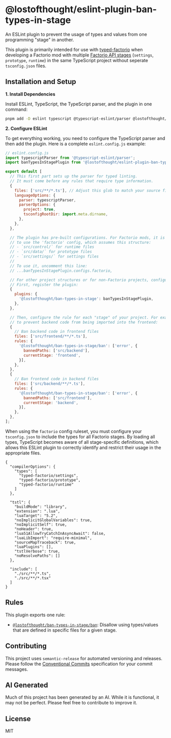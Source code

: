 # @lostofthought/eslint-plugin-ban-types-in-stage

An ESLint plugin to prevent the usage of types and values from one programming "stage" in another.

This plugin is primarily intended for use with [typed-factorio](https://github.com/GlassBricks/typed-factorio) when developing a Factorio mod with multiple [Factorio API stages](https://lua-api.factorio.com/latest/) (`settings`, `prototype`, `runtime`) in the same TypeScript project without seperate `tsconfig.json` files.

## Installation and Setup

**1. Install Dependencies**

Install ESLint, TypeScript, the TypeScript parser, and the plugin in one command:

```sh
pnpm add -D eslint typescript @typescript-eslint/parser @lostofthought/eslint-plugin-ban-types-in-stage
```

**2. Configure ESLint**

To get everything working, you need to configure the TypeScript parser and then add the plugin. Here is a complete `eslint.config.js` example:

```javascript
// eslint.config.js
import typescriptParser from '@typescript-eslint/parser';
import banTypesInStagePlugin from '@lostofthought/eslint-plugin-ban-types-in-stage';

export default [
  // This first part sets up the parser for typed linting.
  // It must come before any rules that require type information.
  {
    files: ['src/**/*.ts'], // Adjust this glob to match your source files
    languageOptions: {
      parser: typescriptParser,
      parserOptions: {
        project: true,
        tsconfigRootDir: import.meta.dirname,
      },
    },
  },

  // The plugin has pre-built configurations. For Factorio mods, it is recommended
  // to use the 'factorio' config, which assumes this structure:
  // - `src/control/` for runtime files
  // - `src/data/` for prototype files
  // - `src/settings/` for settings files
  //
  // To use it, uncomment this line:
  // ...banTypesInStagePlugin.configs.factorio,

  // For other project structures or for non-Factorio projects, configure the rule manually.
  // First, register the plugin:
  {
    plugins: {
      '@lostofthought/ban-types-in-stage': banTypesInStagePlugin,
    },
  },

  // Then, configure the rule for each "stage" of your project. For example,
  // to prevent backend code from being imported into the frontend:
  {
    // Ban backend code in frontend files
    files: ['src/frontend/**/*.ts'],
    rules: {
      '@lostofthought/ban-types-in-stage/ban': ['error', {
        bannedPaths: ['src/backend'],
        currentStage: 'frontend',
      }],
    },
  },
  {
    // Ban frontend code in backend files
    files: ['src/backend/**/*.ts'],
    rules: {
      '@lostofthought/ban-types-in-stage/ban': ['error', {
        bannedPaths: ['src/frontend'],
        currentStage: 'backend',
      }],
    },
  },
];
```

When using the `factorio` config ruleset, you must configure your `tsconfig.json` to include the types for all Factorio stages. By loading all types, TypeScript becomes aware of all stage-specific definitions, which allows this ESLint plugin to correctly identify and restrict their usage in the appropriate files.

```jsonc
{
  "compilerOptions": {
    "types": [
      "typed-factorio/settings",
      "typed-factorio/prototype",
      "typed-factorio/runtime"
    ]
  },

  "tstl": {
    "buildMode": "library",
    "extension": ".lua",
    "luaTarget": "5.2",
    "noImplicitGlobalVariables": true,
    "noImplicitSelf": true,
    "noHeader": true,
    "lua51AllowTryCatchInAsyncAwait": false,
    "luaLibImport": "require-minimal",
    "sourceMapTraceback": true,
    "luaPlugins": [],
    "tstlVerbose": true,
    "noResolvePaths": []
  },
  
  "include": [
    "./src/**/*.ts",
    "./src/**/*.tsx"
  ]
}
```

## Rules

This plugin exports one rule:

- [`@lostofthought/ban-types-in-stage/ban`](./docs/rules/ban.md): Disallow using types/values that are defined in specific files for a given stage.

## Contributing

This project uses `semantic-release` for automated versioning and releases. Please follow the [Conventional Commits](https://www.conventionalcommits.org/en/v1.0.0/) specification for your commit messages.

## AI Generated

Much of this project has been generated by an AI. While it is functional, it may not be perfect. Please feel free to contribute to improve it.

## License

MIT
